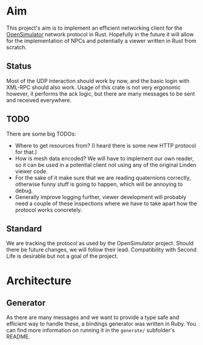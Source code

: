 # Aim
This project's aim is to implement an efficient networking client for the [OpenSimulator](http://opensimulator.org/wiki/Main_Page) network protocol in Rust.
Hopefully in the future it will allow for the implementation of NPCs and potentially a viewer written in Rust from scratch.

## Status
Most of the UDP interaction should work by now, and the basic login with XML-RPC should also work.
Usage of this crate is not very ergonomic however, it performs the ack logic, but there are many
messages to be sent and received everywhere.

## TODO
There are some big TODOs:

- Where to get resources from? (I heard there is some new HTTP protocol for that.)
- How is mesh data encoded? We will have to implement our own reader, so it can be used in a potential client not using any of the original Linden viewer code.
- For the sake of it make sure that we are reading quaternions correctly, otherwise funny stuff is going to happen, which will be annoying to debug.
- Generally improve logging further, viewer development will probably need a couple of these inspections where we have to take apart how the protocol works concretely.

## Standard
We are tracking the protocol as used by the OpenSimulator project. Should there be future changes, we will follow their lead. Compatibility with Second Life is desirable but not a goal of the project.

# Architecture
## Generator
As there are many messages and we want to provide a type safe and efficient way to handle these, a bindings generator was written in Ruby.
You can find more information on running it in the `generate/` subfolder's README.


